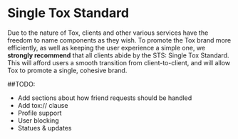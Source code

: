 Single Tox Standard
===

Due to the nature of Tox, clients and other various services have the freedom to name components as they wish. To promote the Tox brand more efficiently, as well as keeping the user experience a simple one, we **strongly recommend** that all clients abide by the STS: Single Tox Standard. This will afford users a smooth transition from client-to-client, and will allow Tox to promote a single, cohesive brand.


##TODO:
- Add sections about how friend requests should be handled
- Add tox:// clause
- Profile support
- User blocking
- Statues & updates
